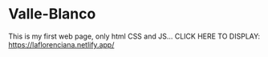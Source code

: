# Valle-Blanco

This is my first web page, only html CSS and JS...
CLICK HERE TO DISPLAY: https://laflorenciana.netlify.app/
